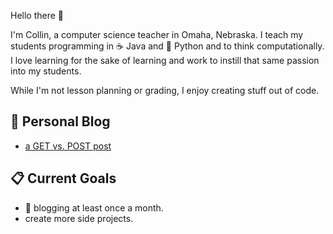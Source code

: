 Hello there 👋

I'm Collin, a computer science teacher in Omaha, Nebraska. I teach my students programming in ☕ Java and 🐍 Python and to think computationally.  I love learning for the sake of learning and work to instill that same passion into my students.  

While I'm not lesson planning or grading, I enjoy creating stuff out of code.  

## :pushpin: Personal Blog
- [a GET vs. POST post](https://collinholmquist.github.io/posts/getvpost/)

## 📋 Current Goals 

- :calendar: blogging at least once a month.  
- create more side projects.  


